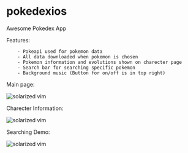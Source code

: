# pokedexios
Awesome Pokedex App

Features:
        
        - Pokeapi used for pokemon data
        - All data downloaded when pokemon is chosen
        - Pokemon information and evolutions shown on charecter page
        - Search bar for searching specific pokemon
        - Background music (Button for on/off is in top right)
       
Main page:

![solarized vim](https://cloud.githubusercontent.com/assets/20740087/25718211/23e1813a-30fd-11e7-8bac-5f9867dc83d2.JPG)

Charecter Information:

![solarized vim](https://cloud.githubusercontent.com/assets/20740087/25718214/265068b4-30fd-11e7-9406-1f84e56e065f.JPG)

Searching Demo:

![solarized vim](https://cloud.githubusercontent.com/assets/20740087/25718215/276018a8-30fd-11e7-8bc1-7ad0d7361b27.JPG)

